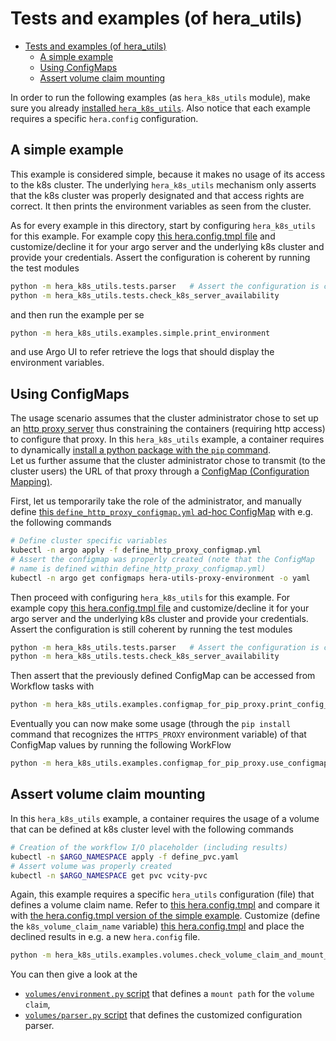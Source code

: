 # Tests and examples (of hera_utils)

- [Tests and examples (of hera\_utils)](#tests-and-examples-of-hera_utils)
  - [A simple example](#a-simple-example)
  - [Using ConfigMaps](#using-configmaps)
  - [Assert volume claim mounting](#assert-volume-claim-mounting)

In order to run the following examples (as `hera_k8s_utils` module), make sure you already [installed `hera_k8s_utils`](../README.md/##hera_utils-package-installation).
Also notice that each example requires a specific `hera.config` configuration.

## A simple example

This example is considered simple, because it makes no usage of its access to the k8s cluster. The underlying `hera_k8s_utils` mechanism only asserts that the k8s cluster was properly designated and that access rights are correct. It then prints the environment variables as seen from the cluster.

As for every example in this directory, start by configuring `hera_k8s_utils` for this example. For example copy [this hera.config.tmpl file](./simple/hera.config.tmpl) and customize/decline it for your argo server and the underlying k8s cluster and provide your credentials. Assert the configuration is coherent by running the test modules

```bash
python -m hera_k8s_utils.tests.parser   # Assert the configuration is complete
python -m hera_k8s_utils.tests.check_k8s_server_availability
```

and then run the example per se

```bash
python -m hera_k8s_utils.examples.simple.print_environment
```

and use Argo UI to refer retrieve the logs that should display the environment variables. 

## Using ConfigMaps

The usage scenario assumes that the cluster administrator chose to set up an [http proxy server](https://stackoverflow.com/questions/7155529/how-does-http-proxy-work) thus constraining the containers (requiring http access) to configure that proxy.
In this `hera_k8s_utils` example, a container requires to dynamically [install a python package with the `pip` command](https://stackoverflow.com/questions/19080352/how-to-get-pip-to-work-behind-a-proxy-server).  
Let us further assume that the cluster administrator chose to transmit (to the cluster users) the URL of that proxy through a [ConfigMap (Configuration Mapping)](https://hera.readthedocs.io/en/stable/api/workflows/hera/?h=configmap#hera.workflows.ConfigMapEnvFrom).

First, let us temporarily take the role of the administrator, and manually define [this `define_http_proxy_configmap.yml` ad-hoc ConfigMap](./configmap_for_pip_proxy/define_http_proxy_configmap.yml) with e.g. the following commands

```bash
# Define cluster specific variables
kubectl -n argo apply -f define_http_proxy_configmap.yml
# Assert the configmap was properly created (note that the ConfigMap 
# name is defined within define_http_proxy_configmap.yml)
kubectl -n argo get configmaps hera-utils-proxy-environment -o yaml
```

Then proceed with configuring `hera_k8s_utils` for this example. For example copy [this hera.config.tmpl file](./configmap_for_pip_proxy/hera.config.tmpl) and customize/decline it for your argo server and the underlying k8s cluster and provide your credentials. Assert the configuration is still coherent by running the test modules

```bash
python -m hera_k8s_utils.tests.parser   # Assert the configuration is complete
python -m hera_k8s_utils.tests.check_k8s_server_availability
```

Then assert that the previously defined ConfigMap can be accessed from Workflow tasks with

```bash
python -m hera_k8s_utils.examples.configmap_for_pip_proxy.print_config_map
```

Eventually you can now make some usage (through the `pip install` command that recognizes the `HTTPS_PROXY` environment variable) of that ConfigMap values by running the following WorkFlow

```bash
python -m hera_k8s_utils.examples.configmap_for_pip_proxy.use_configmap_for_pip
```

## Assert volume claim mounting

In this `hera_k8s_utils` example, a container requires the usage of a volume that can be defined at k8s cluster level with the following commands


```bash
# Creation of the workflow I/O placeholder (including results)
kubectl -n $ARGO_NAMESPACE apply -f define_pvc.yaml
# Assert volume was properly created
kubectl -n $ARGO_NAMESPACE get pvc vcity-pvc
```

Again, this example requires a specific `hera_utils` configuration (file) that defines a volume claim name.
Refer to [this hera.config.tmpl](./volumes/hera.config.tmpl) and compare it with [the hera.config.tmpl version of the simple example](./simple/hera.config.tmpl).
Customize (define the `k8s_volume_claim_name` variable) [this hera.config.tmpl](./volumes/hera.config.tmpl) and place the declined results in e.g. a new `hera.config` file.

```bash
python -m hera_k8s_utils.examples.volumes.check_volume_claim_and_mount_point
```

You can then give a look at the

- [`volumes/environment.py` script](./volumes/environment.py) that defines a `mount path` for the `volume claim`,
- [`volumes/parser.py` script](.volumes/parser.py) that defines the customized configuration parser.
